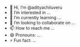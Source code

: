 - 👋 Hi, I’m @adityachiluveru
- 👀 I’m interested in ...
- 🌱 I’m currently learning ...
- 💞️ I’m looking to collaborate on ...
- 📫 How to reach me ...
- 😄 Pronouns: ...
- ⚡ Fun fact: ...

<!---
adityachiluveru/adityachiluveru is a ✨ special ✨ repository because its `README.md` (this file) appears on your GitHub profile.
You can click the Preview link to take a look at your changes.
--->
